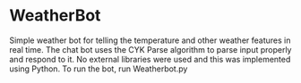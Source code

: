 # WeatherBot
Simple weather bot for telling the temperature and other weather features in real time. The chat bot uses the CYK Parse algorithm to parse input properly and respond to it. No external libraries were used and this was implemented using Python. 
To run the bot, run Weatherbot.py
